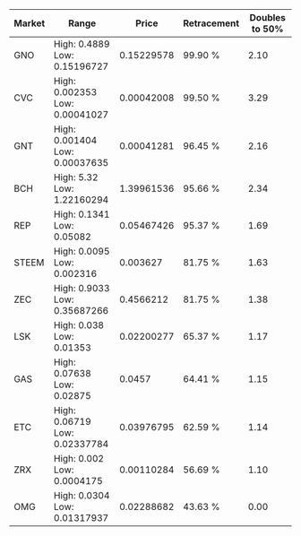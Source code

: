 | Market | Range | Price| Retracement | Doubles to 50% |
| --- | --- | --- | --- | --- |
| GNO | High: 0.4889<br />Low: 0.15196727 | 0.15229578 | 99.90 % | 2.10 |
| CVC | High: 0.002353<br />Low: 0.00041027 | 0.00042008 | 99.50 % | 3.29 |
| GNT | High: 0.001404<br />Low: 0.00037635 | 0.00041281 | 96.45 % | 2.16 |
| BCH | High: 5.32<br />Low: 1.22160294 | 1.39961536 | 95.66 % | 2.34 |
| REP | High: 0.1341<br />Low: 0.05082 | 0.05467426 | 95.37 % | 1.69 |
| STEEM | High: 0.0095<br />Low: 0.002316 | 0.003627 | 81.75 % | 1.63 |
| ZEC | High: 0.9033<br />Low: 0.35687266 | 0.4566212 | 81.75 % | 1.38 |
| LSK | High: 0.038<br />Low: 0.01353 | 0.02200277 | 65.37 % | 1.17 |
| GAS | High: 0.07638<br />Low: 0.02875 | 0.0457 | 64.41 % | 1.15 |
| ETC | High: 0.06719<br />Low: 0.02337784 | 0.03976795 | 62.59 % | 1.14 |
| ZRX | High: 0.002<br />Low: 0.0004175 | 0.00110284 | 56.69 % | 1.10 |
| OMG | High: 0.0304<br />Low: 0.01317937 | 0.02288682 | 43.63 % | 0.00 |
